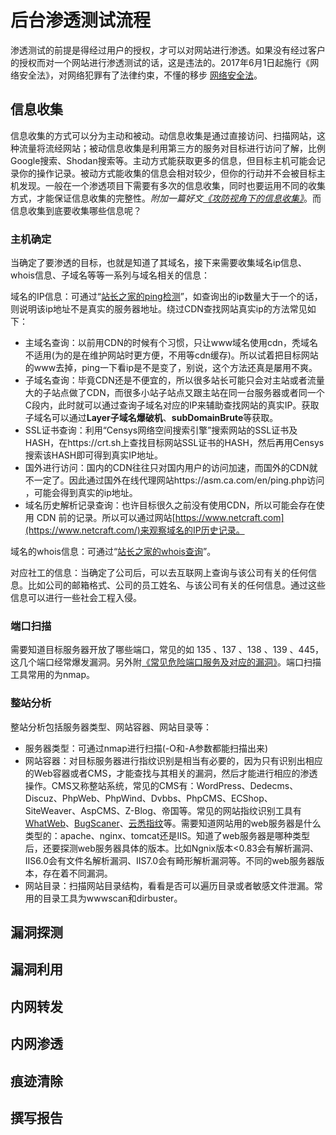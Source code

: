 # 后台渗透测试流程

渗透测试的前提是得经过用户的授权，才可以对网站进行渗透。如果没有经过客户的授权而对一个网站进行渗透测试的话，这是违法的。2017年6月1日起施行《网络安全法》，对网络犯罪有了法律约束，不懂的移步 [网络安全法](https://baike.baidu.com/item/中华人民共和国网络安全法/16843044?fromtitle=网络安全法&fromid=12291792&fr=aladdin)。

## 信息收集

信息收集的方式可以分为主动和被动。动信息收集是通过直接访问、扫描网站，这种流量将流经网站；被动信息收集是利用第三方的服务对目标进行访问了解，比例Google搜索、Shodan搜索等。主动方式能获取更多的信息，但目标主机可能会记录你的操作记录。被动方式能收集的信息会相对较少，但你的行动并不会被目标主机发现。一般在一个渗透项目下需要有多次的信息收集，同时也要运用不同的收集方式，才能保证信息收集的完整性。*附加一篇好文[《攻防视角下的信息收集》](https://mp.weixin.qq.com/s/XRulzmBQbV59nsDpTvmJ2Q)*。而信息收集到底要收集哪些信息呢？

### 主机确定

当确定了要渗透的目标，也就是知道了其域名，接下来需要收集域名ip信息、whois信息、子域名等等一系列与域名相关的信息：

域名的IP信息：可通过“[站长之家的ping检测](http://ping.chinaz.com/)”，如查询出的ip数量大于一个的话，则说明该ip地址不是真实的服务器地址。绕过CDN查找网站真实ip的方法常见如下：

+ 主域名查询：以前用CDN的时候有个习惯，只让www域名使用cdn，秃域名不适用(为的是在维护网站时更方便，不用等cdn缓存)。所以试着把目标网站的www去掉，ping一下看ip是不是变了，别说，这个方法还真是屡用不爽。
+ 子域名查询：毕竟CDN还是不便宜的，所以很多站长可能只会对主站或者流量大的子站点做了CDN，而很多小站子站点又跟主站在同一台服务器或者同一个C段内，此时就可以通过查询子域名对应的IP来辅助查找网站的真实IP。获取子域名可以通过**Layer子域名爆破机**、**subDomainBrute**等获取。
+ SSL证书查询：利用“Censys网络空间搜索引擎”搜索网站的SSL证书及HASH，在https://crt.sh上查找目标网站SSL证书的HASH，然后再用Censys搜索该HASH即可得到真实IP地址。
+ 国外进行访问：国内的CDN往往只对国内用户的访问加速，而国外的CDN就不一定了。因此通过国外在线代理网站https://asm.ca.com/en/ping.php访问 ，可能会得到真实的ip地址。
+ 域名历史解析记录查询：也许目标很久之前没有使用CDN，所以可能会存在使用 CDN 前的记录。所以可以通过网站[https://www.netcraft.com](https://www.netcraft.com/)来观察域名的IP历史记录。

域名的whois信息：可通过“[站长之家的whois查询](http://whois.chinaz.com/)”。

对应社工的信息：当确定了公司后，可以去互联网上查询与该公司有关的任何信息。比如公司的邮箱格式、公司的员工姓名、与该公司有关的任何信息。通过这些信息可以进行一些社会工程入侵。
### 端口扫描

需要知道目标服务器开放了哪些端口，常见的如 135 、137 、138 、139 、445，这几个端口经常爆发漏洞。另外附[《常见危险端口服务及对应的漏洞》](http://blog.csdn.net/qq_36119192/article/details/84781477)。端口扫描工具常用的为nmap。

### 整站分析

整站分析包括服务器类型、网站容器、网站目录等：

+ 服务器类型：可通过nmap进行扫描(-O和-A参数都能扫描出来)
+ 网站容器：对目标服务器进行指纹识别是相当有必要的，因为只有识别出相应的Web容器或者CMS，才能查找与其相关的漏洞，然后才能进行相应的渗透操作。CMS又称整站系统，常见的CMS有：WordPress、Dedecms、Discuz、PhpWeb、PhpWind、Dvbbs、PhpCMS、ECShop、SiteWeaver、AspCMS、Z-Blog、帝国等。常见的网站指纹识别工具有[WhatWeb](https://whatweb.net/)、[BugScaner](http://whatweb.bugscaner.com/look/)、[云悉指纹](http://www.yunsee.cn/finger.html)等。需要知道网站用的web服务器是什么类型的：apache、nginx、tomcat还是IIS。知道了web服务器是哪种类型后，还要探测web服务器具体的版本。比如Ngnix版本<0.83会有解析漏洞、IIS6.0会有文件名解析漏洞、IIS7.0会有畸形解析漏洞等。不同的web服务器版本，存在着不同漏洞。
+ 网站目录：扫描网站目录结构，看看是否可以遍历目录或者敏感文件泄漏。常用的目录工具为wwwscan和dirbuster。



## 漏洞探测





## 漏洞利用





## 内网转发





## 内网渗透





## 痕迹清除





## 撰写报告





